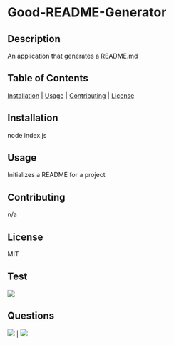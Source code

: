 # Good-README-Generator

## Description
            
An application that generates a README.md
            
## Table of Contents
            
[Installation](#Installation) | [Usage](#Usage) | [Contributing](#Contributing) | [License](#License)
            
        
## Installation
            
node index.js
            
## Usage
            
Initializes a README for a project
            
            
## Contributing
            
n/a
            
## License
            
MIT
        
## Test
        
![](undefined&s=200)
            
## Questions
            
[![](https://img.shields.io/badge/gitHub-dsarra1018-blue?style=plastic)](https://www.github.com/dsarra1018) | 
[![](https://img.shields.io/badge/email-adriansarra18@gmail.com-purple?style=plastic)](mailto:adriansarra18@gmail.com)